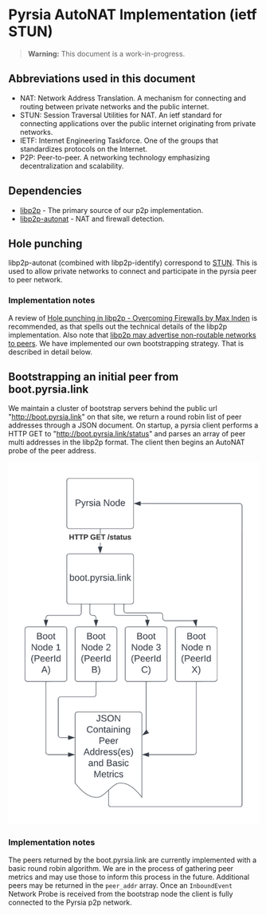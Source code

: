 # Pyrsia AutoNAT Implementation (ietf STUN)

> **Warning:** This document is a work-in-progress.

## Abbreviations used in this document

- NAT: Network Address Translation. A mechanism for connecting and routing between private networks and the public internet.
- STUN: Session Traversal Utilities for NAT. An ietf standard for connecting applications over the public internet originating from private networks.
- IETF: Internet Engineering Taskforce. One of the groups that standardizes protocols on the Internet.
- P2P: Peer-to-peer. A networking technology emphasizing decentralization and scalability.

## Dependencies

- [libp2p](https://crates.io/crates/libp2p) - The primary source of our p2p implementation.
- [libp2p-autonat](https://crates.io/crates/libp2p-autonat) - NAT and firewall detection.

## Hole punching

libp2p-autonat (combined with libp2p-identify) correspond to [STUN](https://datatracker.ietf.org/doc/html/rfc8489).
This is used to allow private networks to connect and participate in the pyrsia peer to peer network.

### Implementation notes

A review of [Hole punching in libp2p - Overcoming Firewalls by Max Inden](https://blog.ipfs.tech/2022-01-20-libp2p-hole-punching/) is recommended, as that spells out the technical details of the libp2p implementation. Also note that [libp2p may advertise non-routable networks to peers](https://github.com/libp2p/go-libp2p/issues/436). We have implemented our own bootstrapping strategy. That is described in detail below.

## Bootstrapping an initial peer from boot.pyrsia.link

We maintain a cluster of bootstrap servers behind the public url "http://boot.pyrsia.link" on that site, we return a round robin list of peer addresses through a JSON document. On startup, a pyrsia client performs a HTTP GET to "http://boot.pyrsia.link/status" and parses an array of peer multi addresses in the libp2p format. The client then begins an AutoNAT probe of the peer address.

![Autonat Bootstrap diagram](pyrsia-autonat-bootstrap.png)

### Implementation notes

The peers returned by the boot.pyrsia.link are currently implemented with a basic round robin algorithm. We are in the process of gathering peer metrics and may use those to inform this process in the future. Additional peers may be returned in the `peer_addr` array. Once an `InboundEvent` Network Probe is received from the bootstrap node the client is fully connected to the Pyrsia p2p network.

